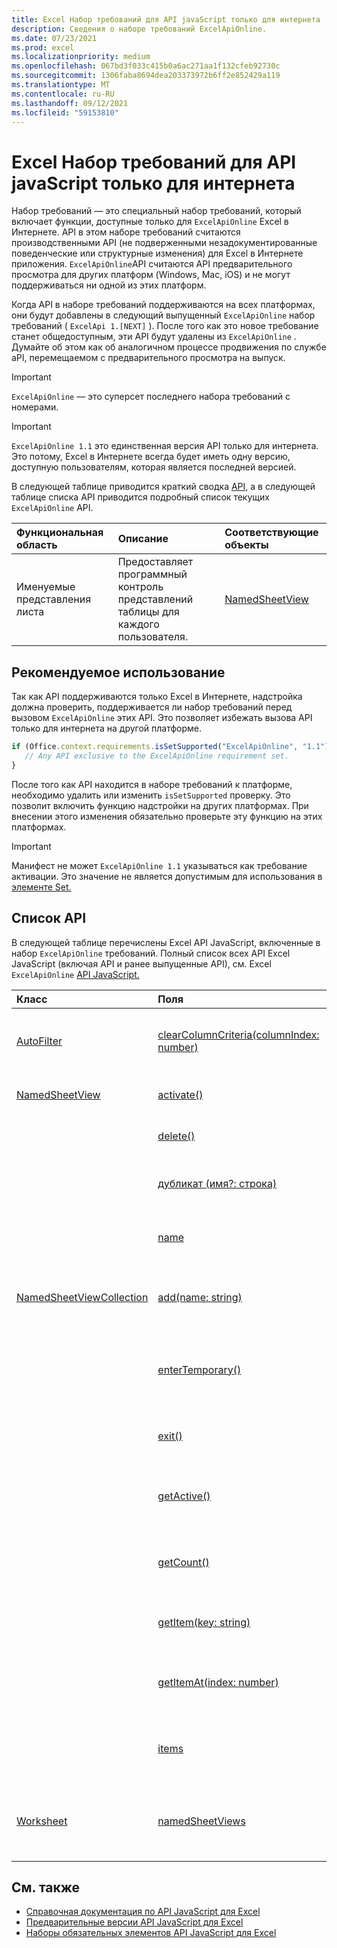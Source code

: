 ```yaml
---
title: Excel Набор требований для API javaScript только для интернета
description: Сведения о наборе требований ExcelApiOnline.
ms.date: 07/23/2021
ms.prod: excel
ms.localizationpriority: medium
ms.openlocfilehash: 067bd3f033c415b0a6ac271aa1f132cfeb92730c
ms.sourcegitcommit: 1306faba8694dea203373972b6ff2e852429a119
ms.translationtype: MT
ms.contentlocale: ru-RU
ms.lasthandoff: 09/12/2021
ms.locfileid: "59153810"
---
```

# <a name="excel-javascript-api-online-only-requirement-set"></a>Excel Набор требований для API javaScript только для интернета

Набор требований — это специальный набор требований, который включает функции, доступные только для `ExcelApiOnline` Excel в Интернете. API в этом наборе требований считаются производственными API (не подверженными незадокументированные поведенческие или структурные изменения) для Excel в Интернете приложения. `ExcelApiOnline`API считаются API предварительного просмотра для других платформ (Windows, Mac, iOS) и не могут поддерживаться ни одной из этих платформ.

Когда API в наборе требований поддерживаются на всех платформах, они будут добавлены в следующий выпущенный `ExcelApiOnline` набор требований ( `ExcelApi 1.[NEXT]` ). После того как это новое требование станет общедоступным, эти API будут удалены из `ExcelApiOnline` . Думайте об этом как об аналогичном процессе продвижения по службе aPI, перемещаемом с предварительного просмотра на выпуск.

> [!IMPORTANT]
> `ExcelApiOnline` — это суперсет последнего набора требований с номерами.

> [!IMPORTANT]
> `ExcelApiOnline 1.1` это единственная версия API только для интернета. Это потому, Excel в Интернете всегда будет иметь одну версию, доступную пользователям, которая является последней версией.

В следующей таблице приводится краткий сводка [API,](#api-list) а в следующей таблице списка API приводится подробный список текущих `ExcelApiOnline` API.

| Функциональная область | Описание | Соответствующие объекты |
|:--- |:--- |:--- |
| Именуемые представления листа | Предоставляет программный контроль представлений таблицы для каждого пользователя. | [NamedSheetView](/javascript/api/excel/excel.namedsheetview) |

## <a name="recommended-usage"></a>Рекомендуемое использование

Так как API поддерживаются только Excel в Интернете, надстройка должна проверить, поддерживается ли набор требований перед вызовом `ExcelApiOnline` этих API. Это позволяет избежать вызова API только для интернета на другой платформе.

```js
if (Office.context.requirements.isSetSupported("ExcelApiOnline", "1.1")) {
   // Any API exclusive to the ExcelApiOnline requirement set.
}
```

После того как API находится в наборе требований к платформе, необходимо удалить или изменить `isSetSupported` проверку. Это позволит включить функцию надстройки на других платформах. При внесении этого изменения обязательно проверьте эту функцию на этих платформах.

> [!IMPORTANT]
> Манифест не может `ExcelApiOnline 1.1` указываться как требование активации. Это значение не является допустимым для использования в [элементе Set.](../manifest/set.md)

## <a name="api-list"></a>Список API

В следующей таблице перечислены Excel API JavaScript, включенные в набор `ExcelApiOnline` требований. Полный список всех API Excel JavaScript (включая API и ранее выпущенные API), см. Excel `ExcelApiOnline` [API JavaScript.](/javascript/api/excel?view=excel-js-online&preserve-view=true)

| Класс | Поля | Описание |
|:---|:---|:---|
|[AutoFilter](/javascript/api/excel/excel.autofilter)|[clearColumnCriteria(columnIndex: number)](/javascript/api/excel/excel.autofilter#clearColumnCriteria_columnIndex_)|Очищает критерии фильтрации столбцов автофайлов.|
|[NamedSheetView](/javascript/api/excel/excel.namedsheetview)|[activate()](/javascript/api/excel/excel.namedsheetview#activate__)|Активирует это представление листа.|
||[delete()](/javascript/api/excel/excel.namedsheetview#delete__)|Удаляет представление листа из листа.|
||[дубликат (имя?: строка)](/javascript/api/excel/excel.namedsheetview#duplicate_name_)|Создает копию этого представления листа.|
||[name](/javascript/api/excel/excel.namedsheetview#name)|Получает или задает имя представления листа.|
|[NamedSheetViewCollection](/javascript/api/excel/excel.namedsheetviewcollection)|[add(name: string)](/javascript/api/excel/excel.namedsheetviewcollection#add_name_)|Создает новое представление листа с заданным именем.|
||[enterTemporary()](/javascript/api/excel/excel.namedsheetviewcollection#enterTemporary__)|Создает и активирует новое временное представление листа.|
||[exit()](/javascript/api/excel/excel.namedsheetviewcollection#exit__)|Выходит из действующего представления листа.|
||[getActive()](/javascript/api/excel/excel.namedsheetviewcollection#getActive__)|Получает в настоящее время активное представление листа.|
||[getCount()](/javascript/api/excel/excel.namedsheetviewcollection#getCount__)|Получает количество просмотров листов в этом листе.|
||[getItem(key: string)](/javascript/api/excel/excel.namedsheetviewcollection#getItem_key_)|Получает представление листа с его именем.|
||[getItemAt(index: number)](/javascript/api/excel/excel.namedsheetviewcollection#getItemAt_index_)|Получает представление листа по индексу в коллекции.|
||[items](/javascript/api/excel/excel.namedsheetviewcollection#items)|Получает загруженные дочерние элементы в этой коллекции.|
|[Worksheet](/javascript/api/excel/excel.worksheet)|[namedSheetViews](/javascript/api/excel/excel.worksheet#namedSheetViews)|Возвращает коллекцию представлений листов, присутствующих в листе.|

## <a name="see-also"></a>См. также

- [Справочная документация по API JavaScript для Excel](/javascript/api/excel?view=excel-js-online&preserve-view=true)
- [Предварительные версии API JavaScript для Excel](excel-preview-apis.md)
- [Наборы обязательных элементов API JavaScript для Excel](excel-api-requirement-sets.md)
